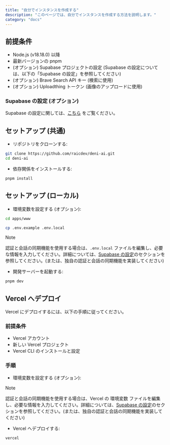 ```yaml
---
title: "自分でインスタンスを作成する"
description: "このページでは、自分でインスタンスを作成する方法を説明します。"
category: "docs"
---
```


## 前提条件

- Node.js (v18.18.0) 以降
- 最新バージョンの pnpm
- (オプション) Supabase プロジェクトの設定 (Supabase の設定については、以下の「Supabase の設定」を参照してください)
- (オプション) Brave Search API キー (検索に使用)
- (オプション) Uploadthing トークン (画像のアップロードに使用)

### Supabase の設定 (オプション)

Supabase の設定に関しては、[こちら](/ja/setup-guide/setup-supabase.html) をご覧ください。

## セットアップ (共通)

- リポジトリをクローンする:

```bash
git clone https://github.com/raicdev/deni-ai.git
cd deni-ai
```

- 依存関係をインストールする:

```bash
pnpm install
```

## セットアップ (ローカル)

- 環境変数を設定する (オプション):

```bash
cd apps/www

cp .env.example .env.local
```

> [!NOTE]
> 認証と会話の同期機能を使用する場合は、`.env.local` ファイルを編集し、必要な情報を入力してください。詳細については、[Supabase の設定](#Supabase-の設定-オプション)のセクションを参照してください。(または、独自の認証と会話の同期機能を実装してください)

- 開発サーバーを起動する:

```bash
pnpm dev
```

## Vercel へデプロイ

Vercel にデプロイするには、以下の手順に従ってください。

### 前提条件

- Vercel アカウント
- 新しい Vercel プロジェクト
- Vercel CLI のインストールと設定

### 手順

- 環境変数を設定する (オプション):

> [!NOTE]
> 認証と会話の同期機能を使用する場合は、Vercel の 環境変数 ファイルを編集し、必要な情報を入力してください。詳細については、[Supabase の設定](#Supabase-の設定-オプション)のセクションを参照してください。(または、独自の認証と会話の同期機能を実装してください)

- Vercel へデプロイする:

```bash
vercel
```
